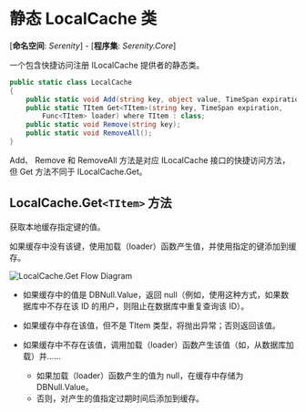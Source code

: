 # 静态 LocalCache 类 

[**命名空间**: *Serenity*] - [**程序集**: *Serenity.Core*]

一个包含快捷访问注册 ILocalCache 提供者的静态类。

```cs
public static class LocalCache
{
    public static void Add(string key, object value, TimeSpan expiration);
    public static TItem Get<TItem>(string key, TimeSpan expiration,
        Func<TItem> loader) where TItem : class;
    public static void Remove(string key);
    public static void RemoveAll();
}
```

Add、 Remove 和 RemoveAll 方法是对应 ILocalCache 接口的快捷访问方法，但 Get 方法不同于 ILocalCache.Get。

## LocalCache.Get`<TItem>` 方法 

获取本地缓存指定键的值。

如果缓存中没有该键，使用加载（loader）函数产生值，并使用指定的键添加到缓存。

![LocalCache.Get Flow Diagram](img/local_cache_get_en.jpg)

* 如果缓存中的值是 DBNull.Value，返回 null（例如，使用这种方式，如果数据库中不存在该 ID 的用户，则阻止在数据库中重复查询该 ID）。

* 如果缓存中存在该值，但不是 TItem 类型，将抛出异常；否则返回该值。 

* 如果缓存中不存在该值，调用加载（loader）函数产生该值（如，从数据库加载）并……
	* 如果加载（loader）函数产生的值为 null，在缓存中存储为 DBNull.Value。  
	* 否则，对产生的值指定过期时间后添加到缓存。

